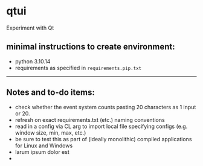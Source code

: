 # qtui
Experiment with Qt

## minimal instructions to create environment:
- python 3.10.14
- requirements as specified in `requirements.pip.txt`


----
## Notes and to-do items:

- check whether the event system counts pasting 20 characters as 1 input or 20.
- refresh on exact requirements.txt (etc.) naming conventions
- read in a config via CL arg to import local file specifying configs (e.g. window size, min, max, etc.)
- be sure to test this as part of (ideally monolithic) compiled applications for Linux and Windows
- larum ipsum dolor est
- 